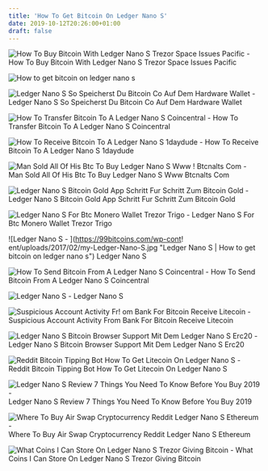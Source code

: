 ```yaml
---
title: 'How To Get Bitcoin On Ledger Nano S'
date: 2019-10-12T20:26:00+01:00
draft: false
---
```


![How To Buy Bitcoin With Ledger Nano S Trezor Space Issues Pacific - ](https://i0.wp.com/ilainfo.com/wp-content/uploads/2018/02/litecoin-to-ledger-nano-s-ltc.jpg?resize\\\\u003d879,434\\\\u0026ssl\\\\u003d1 "How To Buy Bitcoin With Ledger Nano S Trezor Space Issues Pacific | How to get bitcoin on ledger nano s") How To Buy Bitcoin With Ledger Nano S Trezor Space Issues Pacific

![How to get bitcoin on ledger nano s](https://99bitcoins.com/wp-content/uploads/2017/08/Screen-Shot-2017-08-03-at-19.59.42.png "How to get bitcoin on ledger nano s") 

![Ledger Nano S So Speicherst Du Bitcoin Co Auf Dem Hardware Wallet - ](https://bizmindset.de/wp-content/uploads/2019/01/Ledger-Hardware-Wallet-Kryptow%C3%A4hrungen-Bitcoin-Ethereum-Ripple-Litecoin.png "Ledger Nano S So Speicherst Du!    Bitcoin Co Auf Dem Hardware Wallet | How to get bitcoin on ledger nano s") Ledger Nano S So Speicherst Du Bitcoin Co Auf Dem Hardware Wallet

![How To Transfer Bitcoin To A Ledger Nano S Coincentral - ](https://coincentral.com/wp-content/uploads/2018/03/ledger-bitcoin.png "How To Transfer Bitcoin To A Ledger Nano S Coincentral | How to get bitcoin on ledger nano s") How To Transfer Bitcoin To A Ledger Nano S Coincentral

![How To Receive Bitcoin To A Ledger Nano S 1daydude - ](https://www.1daydude.com/wp-content/uploads/2018/06/Transfer-Bitcoin-to-Ledger-Nano-S.png "How To Receive Bitcoin To A Ledger Nano S 1daydude | How to get bitcoin on ledger nano s") How To Receive Bitcoin To A Ledger Nano S 1daydude

![Man Sold All Of His Btc To Buy Ledger Nano S Www !   Btcnalts Com - ](https://www.btcnalts.com/wp-content/uploads/2019/01/ledger-token.jpg "Man Sold All Of His Btc To Buy Ledger Nano S Www Btcnalts Com | How to get bitcoin on ledger nano s") Man Sold All Of His Btc To Buy Ledger Nano S Www Btcnalts Com

![Ledger Nano S Bitcoin Gold App Schritt Fur Schritt Zum Bitcoin Gold - ](http://towerrunning.ch/img/3fa359563d1d5a7ee60c773c35cb5f01.jpg "Ledger Nano S Bitcoin Gold App Schritt Fur Schritt Zum Bitcoin Gold | How to get bitcoin on ledger nano s") Ledger Nano S Bitcoin Gold App Schritt Fur Schritt Zum Bitcoin Gold

![Ledger Nano S For Btc Monero Wallet Trezor Trigo - ](https://qph.fs.quoracdn.net/main-qimg-bde51ab779c69070db328f38f9fcf643-c "Ledger Nano S For Btc Monero Wallet Trezor Trigo | How to get bitcoin on ledger nano s") Ledger Nano S For Btc Monero Wallet Trezor Trigo

![Ledger Nano S - ](https://99bitcoins.com/wp-cont!   ent/uploads/2017/02/my-Ledger-Nano-S.jpg "Ledger Nano S | How to get bitcoin on ledger nano s") Ledger Nano S

![How To Send Bitcoin From A Ledger Nano S Coincentral - ](https://coincentral.com/wp-content/uploads/2018/03/ledger-bitcoin-send-button.png "How To Send Bitcoin From A Ledger Nano S Coincentral | How to get bitcoin on ledger nano s") How To Send Bitcoin From A Ledger Nano S Coincentral

![Ledger Nano S - ](https://99bitcoins.com/wp-content/uploads/2017/02/Ledger-Nano-S-buttons.jpg "Ledger Nano S | How to get bitcoin on ledger nano s") Ledger Nano S

![Suspicious Account Activity Fr!   om Bank For Bitcoin Receive Litecoin - ](https://c.76.my/Malaysia/ledger-nano-s-cryptocurrency-hardware-wallet-bitcoin-ethereum-nicholasds-1803-06-nicholasds@1.jpg "Suspicious Account Acti!   vity From Bank For Bitcoin Receive Litecoin | How to get bitcoin on ledger nano s") Suspicious Account Activity From Bank For Bitcoin Receive Litecoin

![Ledger Nano S Bitcoin Browser Support Mit Dem Ledger Nano S Erc20 - ](http://airwalker-ev.de/img/55642313f56be8412e868d3ea4086c3c.jpg "Ledger Nano S Bitcoin Browser Support Mit Dem Ledger Nano S Erc20 | How to get bitcoin on ledger nano s") Ledger Nano S Bitcoin Browser Support Mit Dem Ledger Nano S Erc20

![Reddit Bitcoin Tipping Bot How To Get Litecoin On Ledger Nano S - ](https://blockchain-trust.com/wp-content/uploads/2018/03/new-ledger-nano-s-firmware-1-4-install-up-to-18-apps-on-the-device-678x381.png "Reddit Bitcoin Tipping Bot How To Get Litecoin On Ledger Nano S | How to get bitcoin on ledger nano s") Reddit Bitcoin Tipping Bot How To Get Litecoin On Ledger Nano S 

![Ledger Nano S Review 7 Things You Need To Know Before You Buy 2019 - ](https://bitcoinlockup.com/wp-content/uploads/2017/11/Screen-Shot-2017-11-22-at-1.30.01-PM.png "Ledger Nano S Review 7 Things You Need To Know Before You Buy 2019 | How to get bitcoin on ledger nano s") Ledger Nano S Review 7 Things You Need To Know Before You Buy 2019

![Where To Buy Air Swap Cryptocurrency Reddit Ledger Nano S Ethereum - ](https://i.redd.it/rthv9rgjkc9z.jpg "Where To Buy Air Swap Cryptocurrency Reddit Ledger Nano S Ethereum | How to get bitcoin on ledger nano s") Where To Buy Air Swap Cryptocurrency Reddit Ledger Nano S Ethereum

![What Coins I Can Store On Ledger Nano S Trezor Giving Bitcoin - ](https://cryptoage.com/images/news/LedgerWallet/pin.jpg "What Coins I Can Store !   On Ledger Nano S Trezor Giving Bitcoin | How to get bitcoin on ledger n!   ano s") What Coins I Can Store On Ledger Nano S Trezor Giving Bitcoin